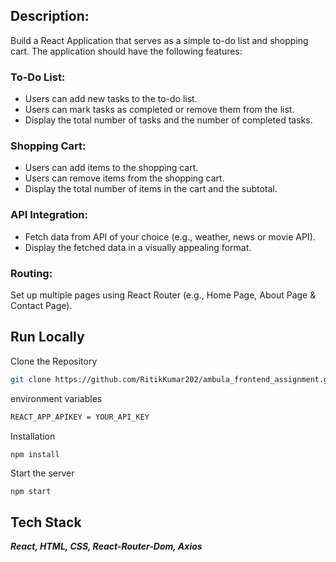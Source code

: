 
## Description:

Build a React Application that serves as a simple to-do list and shopping cart. The application should have the following features:

### To-Do List:
- Users can add new tasks to the to-do list.
- Users can mark tasks as completed or remove them from the list.
- Display the total number of tasks and the number of completed tasks.

### Shopping Cart:
- Users can add items to the shopping cart.
- Users can remove items from the shopping cart.
- Display the total number of items in the cart and the subtotal.

### API Integration:
- Fetch data from API of your choice (e.g., weather, news or movie API).
- Display the fetched data in a visually appealing format.

### Routing:
Set up multiple pages using React Router (e.g., Home Page, About Page & Contact Page).


## Run Locally

Clone the Repository

```bash
git clone https://github.com/RitikKumar202/ambula_frontend_assignment.git
```

environment variables

```bash
REACT_APP_APIKEY = YOUR_API_KEY
```

Installation

```bash
npm install
```

Start the server
```
npm start  
```


## Tech Stack

***React, HTML, CSS, React-Router-Dom, Axios***

